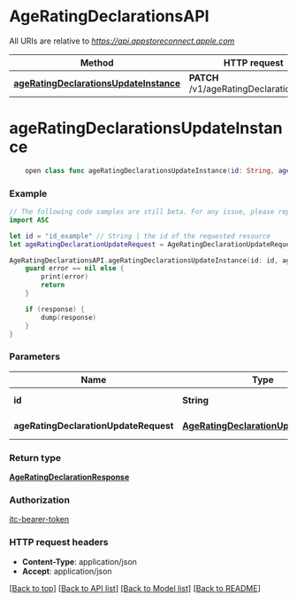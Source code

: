 # AgeRatingDeclarationsAPI

All URIs are relative to *https://api.appstoreconnect.apple.com*

Method | HTTP request | Description
------------- | ------------- | -------------
[**ageRatingDeclarationsUpdateInstance**](AgeRatingDeclarationsAPI.md#ageratingdeclarationsupdateinstance) | **PATCH** /v1/ageRatingDeclarations/{id} | 


# **ageRatingDeclarationsUpdateInstance**
```swift
    open class func ageRatingDeclarationsUpdateInstance(id: String, ageRatingDeclarationUpdateRequest: AgeRatingDeclarationUpdateRequest, completion: @escaping (_ data: AgeRatingDeclarationResponse?, _ error: Error?) -> Void)
```



### Example
```swift
// The following code samples are still beta. For any issue, please report via http://github.com/OpenAPITools/openapi-generator/issues/new
import ASC

let id = "id_example" // String | the id of the requested resource
let ageRatingDeclarationUpdateRequest = AgeRatingDeclarationUpdateRequest(data: AgeRatingDeclarationUpdateRequest_data(type: "type_example", id: "id_example", attributes: AgeRatingDeclaration_attributes(alcoholTobaccoOrDrugUseOrReferences: "alcoholTobaccoOrDrugUseOrReferences_example", contests: "contests_example", gamblingAndContests: false, gambling: false, gamblingSimulated: "gamblingSimulated_example", kidsAgeBand: KidsAgeBand(), medicalOrTreatmentInformation: "medicalOrTreatmentInformation_example", profanityOrCrudeHumor: "profanityOrCrudeHumor_example", sexualContentGraphicAndNudity: "sexualContentGraphicAndNudity_example", sexualContentOrNudity: "sexualContentOrNudity_example", seventeenPlus: false, ageRatingOverride: "ageRatingOverride_example", horrorOrFearThemes: "horrorOrFearThemes_example", matureOrSuggestiveThemes: "matureOrSuggestiveThemes_example", unrestrictedWebAccess: false, violenceCartoonOrFantasy: "violenceCartoonOrFantasy_example", violenceRealisticProlongedGraphicOrSadistic: "violenceRealisticProlongedGraphicOrSadistic_example", violenceRealistic: "violenceRealistic_example"))) // AgeRatingDeclarationUpdateRequest | AgeRatingDeclaration representation

AgeRatingDeclarationsAPI.ageRatingDeclarationsUpdateInstance(id: id, ageRatingDeclarationUpdateRequest: ageRatingDeclarationUpdateRequest) { (response, error) in
    guard error == nil else {
        print(error)
        return
    }

    if (response) {
        dump(response)
    }
}
```

### Parameters

Name | Type | Description  | Notes
------------- | ------------- | ------------- | -------------
 **id** | **String** | the id of the requested resource | 
 **ageRatingDeclarationUpdateRequest** | [**AgeRatingDeclarationUpdateRequest**](AgeRatingDeclarationUpdateRequest.md) | AgeRatingDeclaration representation | 

### Return type

[**AgeRatingDeclarationResponse**](AgeRatingDeclarationResponse.md)

### Authorization

[itc-bearer-token](../README.md#itc-bearer-token)

### HTTP request headers

 - **Content-Type**: application/json
 - **Accept**: application/json

[[Back to top]](#) [[Back to API list]](../README.md#documentation-for-api-endpoints) [[Back to Model list]](../README.md#documentation-for-models) [[Back to README]](../README.md)

